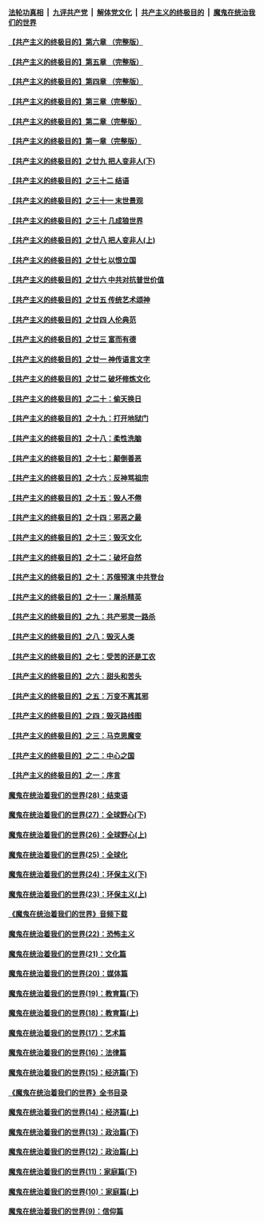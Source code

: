 ####  [法轮功真相](../../../../basic/blob/master/README.md?t=04132201) &nbsp;|&nbsp; [九评共产党](../../../../9ping.md/blob/master/README.md?t=04132201) &nbsp;|&nbsp; [解体党文化](../../../../jtdwh.md/blob/master/README.md?t=04132201)  &nbsp;|&nbsp; [共产主义的终极目的](../../../../gczydzjmd.md/blob/master/README.md?t=04132201) &nbsp;|&nbsp; [魔鬼在统治我们的世界](../../../../mgztzwmdsj.md/blob/master/README.md?t=04132201) 

#### [【共产主义的终极目的】第六章 （完整版）](../pages/nsc422/n11428913.md?t=04132201) 

#### [【共产主义的终极目的】第五章 （完整版）](../pages/nsc422/n11428912.md?t=04132201) 

#### [【共产主义的终极目的】第四章 （完整版）](../pages/nsc422/n11428907.md?t=04132201) 

#### [【共产主义的终极目的】第三章（完整版）](../pages/nsc422/n11428848.md?t=04132201) 

#### [【共产主义的终极目的】第二章（完整版）](../pages/nsc422/n11428831.md?t=04132201) 

#### [【共产主义的终极目的】第一章（完整版）](../pages/nsc422/n11417651.md?t=04132201) 

#### [【共产主义的终极目的】之廿九 把人变非人(下)](../pages/nsc422/n11344140.md?t=04132201) 

#### [【共产主义的终极目的】之三十二 结语](../pages/nsc422/n11360535.md?t=04132201) 

#### [【共产主义的终极目的】之三十一 末世景观](../pages/nsc422/n11351129.md?t=04132201) 

#### [【共产主义的终极目的】之三十 几成狼世界](../pages/nsc422/n11348280.md?t=04132201) 

#### [【共产主义的终极目的】之廿八 把人变非人(上)](../pages/nsc422/n11340492.md?t=04132201) 

#### [【共产主义的终极目的】之廿七 以恨立国](../pages/nsc422/n11336944.md?t=04132201) 

#### [【共产主义的终极目的】之廿六 中共对抗普世价值](../pages/nsc422/n11324785.md?t=04132201) 

#### [【共产主义的终极目的】之廿五 传统艺术颂神](../pages/nsc422/n11296396.md?t=04132201) 

#### [【共产主义的终极目的】之廿四 人伦典范](../pages/nsc422/n11296397.md?t=04132201) 

#### [【共产主义的终极目的】之廿三 富而有德](../pages/nsc422/n11283598.md?t=04132201) 

#### [【共产主义的终极目的】之廿一 神传语言文字](../pages/nsc422/n11263265.md?t=04132201) 

#### [【共产主义的终极目的】之廿二 破坏修炼文化](../pages/nsc422/n11245728.md?t=04132201) 

#### [【共产主义的终极目的】之二十：偷天换日](../pages/nsc422/n11238846.md?t=04132201) 

#### [【共产主义的终极目的】之十九：打开地狱门](../pages/nsc422/n11206376.md?t=04132201) 

#### [【共产主义的终极目的】之十八：柔性洗脑](../pages/nsc422/n11199994.md?t=04132201) 

#### [【共产主义的终极目的】之十七：颠倒善恶](../pages/nsc422/n11179782.md?t=04132201) 

#### [【共产主义的终极目的】之十六：反神骂祖宗](../pages/nsc422/n11166798.md?t=04132201) 

#### [【共产主义的终极目的】之十五：毁人不倦](../pages/nsc422/n11166792.md?t=04132201) 

#### [【共产主义的终极目的】之十四：邪恶之最](../pages/nsc422/n11150249.md?t=04132201) 

#### [【共产主义的终极目的】之十三：毁灭文化](../pages/nsc422/n11135227.md?t=04132201) 

#### [【共产主义的终极目的】之十二：破坏自然](../pages/nsc422/n11135214.md?t=04132201) 

#### [【共产主义的终极目的】之十：苏俄预演 中共登台](../pages/nsc422/n11118424.md?t=04132201) 

#### [【共产主义的终极目的】之十一：屠杀精英](../pages/nsc422/n11118442.md?t=04132201) 

#### [【共产主义的终极目的】之九：共产邪灵一路杀](../pages/nsc422/n11114139.md?t=04132201) 

#### [【共产主义的终极目的】之八：毁灭人类](../pages/nsc422/n11108503.md?t=04132201) 

#### [【共产主义的终极目的】之七：受苦的还是工农](../pages/nsc422/n11101809.md?t=04132201) 

#### [【共产主义的终极目的】之六：甜头和苦头](../pages/nsc422/n11096971.md?t=04132201) 

#### [【共产主义的终极目的】之五：万变不离其邪](../pages/nsc422/n11091285.md?t=04132201) 

#### [【共产主义的终极目的】之四：毁灭路线图](../pages/nsc422/n11086284.md?t=04132201) 

#### [【共产主义的终极目的】之三：马克思魔变](../pages/nsc422/n11061941.md?t=04132201) 

#### [【共产主义的终极目的】之二：中心之国](../pages/nsc422/n11047728.md?t=04132201) 

#### [【共产主义的终极目的】之一：序言](../pages/nsc422/n11086077.md?t=04132201) 

#### [魔鬼在统治着我们的世界(28)：结束语](../pages/nsc422/n10936246.md?t=04132201) 

#### [魔鬼在统治着我们的世界(27)：全球野心(下)](../pages/nsc422/n10928319.md?t=04132201) 

#### [魔鬼在统治着我们的世界(26)：全球野心(上)](../pages/nsc422/n10900318.md?t=04132201) 

#### [魔鬼在统治着我们的世界(25)：全球化](../pages/nsc422/n10788205.md?t=04132201) 

#### [魔鬼在统治着我们的世界(24)：环保主义(下)](../pages/nsc422/n10695307.md?t=04132201) 

#### [魔鬼在统治着我们的世界(23)：环保主义(上)](../pages/nsc422/n10688613.md?t=04132201) 

#### [《魔鬼在统治着我们的世界》音频下载](../pages/nsc422/n10635553.md?t=04132201) 

#### [魔鬼在统治着我们的世界(22)：恐怖主义](../pages/nsc422/n10614727.md?t=04132201) 

#### [魔鬼在统治着我们的世界(21)：文化篇](../pages/nsc422/n10597706.md?t=04132201) 

#### [魔鬼在统治着我们的世界(20)：媒体篇](../pages/nsc422/n10586579.md?t=04132201) 

#### [魔鬼在统治着我们的世界(19)：教育篇(下)](../pages/nsc422/n10564808.md?t=04132201) 

#### [魔鬼在统治着我们的世界(18)：教育篇(上)](../pages/nsc422/n10526970.md?t=04132201) 

#### [魔鬼在统治着我们的世界(17)：艺术篇](../pages/nsc422/n10499093.md?t=04132201) 

#### [魔鬼在统治着我们的世界(16)：法律篇](../pages/nsc422/n10485969.md?t=04132201) 

#### [魔鬼在统治着我们的世界(15)：经济篇(下)](../pages/nsc422/n10469975.md?t=04132201) 

#### [《魔鬼在统治着我们的世界》全书目录](../pages/nsc422/n10464261.md?t=04132201) 

#### [魔鬼在统治着我们的世界(14)：经济篇(上)](../pages/nsc422/n10457370.md?t=04132201) 

#### [魔鬼在统治着我们的世界(13)：政治篇(下)](../pages/nsc422/n10448270.md?t=04132201) 

#### [魔鬼在统治着我们的世界(12)：政治篇(上)](../pages/nsc422/n10444576.md?t=04132201) 

#### [魔鬼在统治着我们的世界(11)：家庭篇(下)](../pages/nsc422/n10440961.md?t=04132201) 

#### [魔鬼在统治着我们的世界(10)：家庭篇(上)](../pages/nsc422/n10435448.md?t=04132201) 

#### [魔鬼在统治着我们的世界(9)：信仰篇](../pages/nsc422/n10432159.md?t=04132201) 


